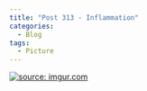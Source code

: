 ```yaml
---
title: "Post 313 - Inflammation"
categories:
  - Blog
tags:
  - Picture
---
```


<a href="https://imgur.com/AmWucAl"><img src="https://i.imgur.com/AmWucAl.jpg" title="source: imgur.com" /></a>

<script src="https://utteranc.es/client.js"
        repo="serendipityinlife/serendipityinlife.github.io"
        issue-term="pathname"
        theme="github-light"
        crossorigin="anonymous"
        async>
</script>
